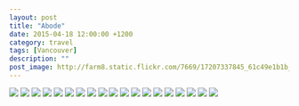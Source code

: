 ```yaml
---
layout: post
title: "Abode"
date: 2015-04-18 12:00:00 +1200
category: travel
tags: [Vancouver]
description: ""
post_image: http://farm8.static.flickr.com/7669/17207337845_61c49e1b1b_o.jpg
---
```

[![](http://farm9.static.flickr.com/8823/17205669342_d81daf94dc_c.jpg)](http://farm9.static.flickr.com/8823/17205669342_48088f978e_o.jpg)
[![](http://farm9.static.flickr.com/8821/17207337245_22a3b34970_c.jpg)](http://farm9.static.flickr.com/8821/17207337245_7bdbbaaeae_o.jpg)
[![](http://farm8.static.flickr.com/7668/17181392866_a9a1a94092_c.jpg)](http://farm8.static.flickr.com/7668/17181392866_df00e774e1_o.jpg)
[![](http://farm8.static.flickr.com/7646/17206748871_a8620687e6_c.jpg)](http://farm8.static.flickr.com/7646/17206748871_37e98a6e81_o.jpg)
[![](http://farm8.static.flickr.com/7666/16999900027_61aeb4412f_c.jpg)](http://farm8.static.flickr.com/7666/16999900027_d2cf65fa82_o.jpg)
[![](http://farm8.static.flickr.com/7612/17206748041_f95e96ee04_c.jpg)](http://farm8.static.flickr.com/7612/17206748041_b9e8d5a41c_o.jpg)
[![](http://farm6.static.flickr.com/5337/16999899317_0b142741e0_c.jpg)](http://farm6.static.flickr.com/5337/16999899317_3da83acff6_o.jpg)
[![](http://farm9.static.flickr.com/8812/16999898987_c342ff32b3_c.jpg)](http://farm9.static.flickr.com/8812/16999898987_9e4c2b57d5_o.jpg)
[![](http://farm9.static.flickr.com/8781/16587137603_f91c9faf68_c.jpg)](http://farm9.static.flickr.com/8781/16587137603_ee786acf94_o.jpg)
[![](http://farm8.static.flickr.com/7679/16584881494_93a83bc0f0_c.jpg)](http://farm8.static.flickr.com/7679/16584881494_ba53c731bd_o.jpg)
[![](http://farm9.static.flickr.com/8722/17207334345_937321b6fd_c.jpg)](http://farm9.static.flickr.com/8722/17207334345_d16673dfff_o.jpg)
[![](http://farm8.static.flickr.com/7609/17207334035_b9d5179cba_c.jpg)](http://farm8.static.flickr.com/7609/17207334035_eec9498fe4_o.jpg)
[![](http://farm8.static.flickr.com/7621/17019786880_61b8820cc5_c.jpg)](http://farm8.static.flickr.com/7621/17019786880_8bc0fd4d9c_o.jpg)
[![](http://farm8.static.flickr.com/7595/17206743321_8d90db0451_c.jpg)](http://farm8.static.flickr.com/7595/17206743321_d0fef25613_o.jpg)
[![](http://farm6.static.flickr.com/5327/17019786300_7b106216c4_c.jpg)](http://farm6.static.flickr.com/5327/17019786300_835baee1ff_o.jpg)
[![](http://farm6.static.flickr.com/5338/17019786190_88752022e6_c.jpg)](http://farm6.static.flickr.com/5338/17019786190_674a1d0eb2_o.jpg)
[![](http://farm8.static.flickr.com/7602/16587133363_f181a6e934_c.jpg)](http://farm8.static.flickr.com/7602/16587133363_e81b9b8a20_o.jpg)
[![](http://farm8.static.flickr.com/7693/16587133013_0143e7f343_c.jpg)](http://farm8.static.flickr.com/7693/16587133013_5c893c1346_o.jpg)
[![](http://farm8.static.flickr.com/7689/17181386086_3fba7f4f27_c.jpg)](http://farm8.static.flickr.com/7689/17181386086_1e523c1254_o.jpg)
